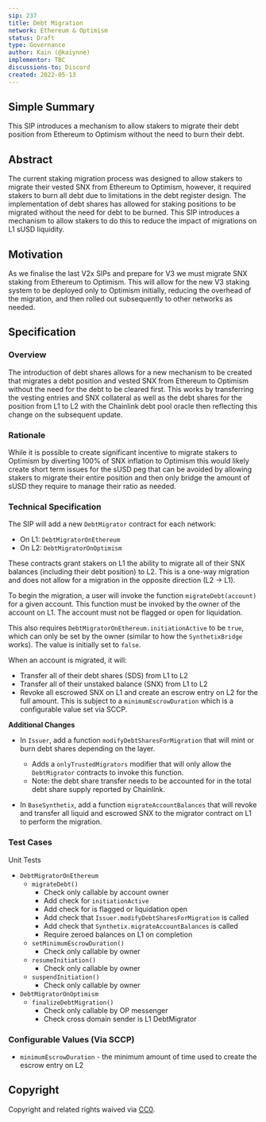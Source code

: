 ```yaml
---
sip: 237
title: Debt Migration
network: Ethereum & Optimism
status: Draft
type: Governance
author: Kain (@kaiynne)
implementor: TBC
discussions-to: Discord
created: 2022-05-13
---
```


## Simple Summary

This SIP introduces a mechanism to allow stakers to migrate their debt position from Ethereum to Optimism without the need to burn their debt.

## Abstract

The current staking migration process was designed to allow stakers to migrate their vested SNX from Ethereum to Optimism, however, it required stakers to burn all debt due to limitations in the debt register design. The implementation of debt shares has allowed for staking positions to be migrated without the need for debt to be burned. This SIP introduces a mechanism to allow stakers to do this to reduce the impact of migrations on L1 sUSD liquidity.

## Motivation

As we finalise the last V2x SIPs and prepare for V3 we must migrate SNX staking from Ethereum to Optimism. This will allow for the new V3 staking system to be deployed only to Optimism initially, reducing the overhead of the migration, and then rolled out subsequently to other networks as needed. 
## Specification

<!--The specification should describe the syntax and semantics of any new feature, there are five sections
1. Overview
2. Rationale
3. Technical Specification
4. Test Cases
5. Configurable Values
-->

### Overview

The introduction of debt shares allows for a new mechanism to be created that migrates a debt position and vested SNX from Ethereum to Optimism without the need for the debt to be cleared first. This works by transferring the vesting entries and SNX collateral as well as the debt shares for the position from L1 to L2 with the Chainlink debt pool oracle then reflecting this change on the subsequent update. 

### Rationale

While it is possible to create significant incentive to migrate stakers to Optimism by diverting 100% of SNX inflation to Optimism this would likely create short term issues for the sUSD peg that can be avoided by allowing stakers to migrate their entire position and then only bridge the amount of sUSD they require to manage their ratio as needed.

### Technical Specification

<!--The technical specification should outline the public API of the changes proposed. That is, changes to any of the interfaces Synthetix currently exposes or the creations of new ones.-->

The SIP will add a new `DebtMigrator` contract for each network:
* On L1: `DebtMigratorOnEthereum`
* On L2: `DebtMigratorOnOptimism`

These contracts grant stakers on L1 the ability to migrate all of their SNX balances (including their debt position) to L2. This is a one-way migration and does not allow for a migration in the opposite direction (L2 -> L1).

To begin the migration, a user will invoke the function `migrateDebt(account)` for a given account. This function must be invoked by the owner of the account on L1. The account must not be flagged or open for liquidation.

This also requires `DebtMigratorOnEthereum.initiationActive` to be `true`, which can only be set by the owner (similar to how the `SynthetixBridge` works). The value is initially set to `false`.

When an account is migrated, it will:
* Transfer all of their debt shares (SDS) from L1 to L2
* Transfer all of their unstaked balance (SNX) from L1 to L2
* Revoke all escrowed SNX on L1 and create an escrow entry on L2 for the full amount. This is subject to a `minimumEscrowDuration` which is a configurable value set via SCCP.

**Additional Changes**

* In `Issuer`, add a function `modifyDebtSharesForMigration` that will mint or burn debt shares depending on the layer.
  * Adds a `onlyTrustedMigrators` modifier that will only allow the `DebtMigrator` contracts to invoke this function.
  * Note: the debt share transfer needs to be accounted for in the total debt share supply reported by Chainlink.

* In `BaseSynthetix`, add a function `migrateAccountBalances` that will revoke and transfer all liquid and escrowed SNX to the migrator contract on L1 to perform the migration.

### Test Cases

<!--Test cases for an implementation are mandatory for SIPs but can be included with the implementation..-->

Unit Tests

* `DebtMigratorOnEthereum`
  * `migrateDebt()`
    * Check only callable by account owner
    * Add check for `initiationActive`
    * Add check for is flagged or liquidation open
    * Add check that `Issuer.modifyDebtSharesForMigration` is called
    * Add check that `Synthetix.migrateAccountBalances` is called
    * Require zeroed balances on L1 on completion
  * `setMinimumEscrowDuration()`
    * Check only callable by owner
  * `resumeInitiation()`
    * Check only callable by owner
  * `suspendInitiation()`
    * Check only callable by owner
* `DebtMigratorOnOptimism`
  * `finalizeDebtMigration()`
    * Check only callable by OP messenger
    * Check cross domain sender is L1 DebtMigrator

### Configurable Values (Via SCCP)

<!--Please list all values configurable via SCCP under this implementation.-->

* `minimumEscrowDuration` - the minimum amount of time used to create the escrow entry on L2

## Copyright

Copyright and related rights waived via [CC0](https://creativecommons.org/publicdomain/zero/1.0/).
